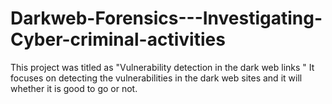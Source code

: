 # Darkweb-Forensics---Investigating-Cyber-criminal-activities
This project was titled as "Vulnerability detection in the dark web links " It focuses on detecting the vulnerabilities in the dark web sites and it will whether it is good to go or not.
